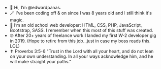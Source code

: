 - 👋 Hi, I’m @edwardpanas.
- 🪄 I've been coding off & on since I was 8 years old and I still think it's magic.
- 🤔 I’m an old school web developer: HTML, CSS, PHP, JavaScript, Bootstrap, SASS. I remember when this most of this stuff was created.
- 🤓 After 20+ years of freelance work I landed my first W-2 developer gig in 2019. (Hope to retire from this job...just in case my boss reads this. LOL)
- ✝️ Proverbs 3:5-6 "Trust in the Lord with all your heart, and do not lean on your own understanding. In all your ways acknowledge him, and he will make straight your paths."
<!---
edwardpanas/edwardpanas is a ✨ special ✨ repository because its `README.md` (this file) appears on your GitHub profile.
You can click the Preview link to take a look at your changes.
--->
